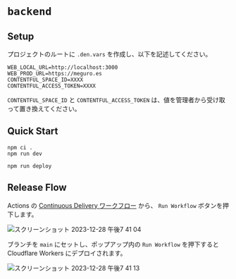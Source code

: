 # `backend`

## Setup

プロジェクトのルートに `.den.vars` を作成し、以下を記述してください。

```
WEB_LOCAL_URL=http://localhost:3000
WEB_PROD_URL=https://meguro.es
CONTENTFUL_SPACE_ID=XXXX
CONTENTFUL_ACCESS_TOKEN=XXXX
```

`CONTENTFUL_SPACE_ID` と `CONTENTFUL_ACCESS_TOKEN` は、値を管理者から受け取って置き換えてください。

## Quick Start

```
npm ci .
npm run dev
```

```
npm run deploy
```

## Release Flow

Actions の [Continuous Delivery ワークフロー](https://github.com/meguroes/backend/actions/workflows/continuous_delivery.yaml) から、 `Run Workflow` ボタンを押下します。

![スクリーンショット 2023-12-28 午後7 41 04](https://github.com/meguroes/next.meguro.es/assets/38882716/d8c5fc73-9dd7-4323-8714-54621267cde0)

ブランチを `main` にセットし、ポップアップ内の `Run Workflow` を押下すると Cloudflare Workers にデプロイされます。

![スクリーンショット 2023-12-28 午後7 41 13](https://github.com/meguroes/next.meguro.es/assets/38882716/c695f8a9-5536-4eb0-8ca5-3909623ce6e6)
